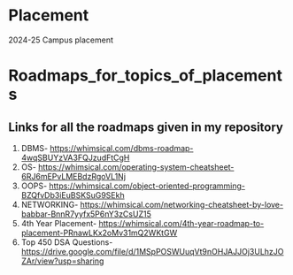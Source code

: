 # Placement
2024-25 Campus placement
# Roadmaps_for_topics_of_placements
## Links for all the roadmaps given in my repository
1. DBMS- https://whimsical.com/dbms-roadmap-4wqSBUYzVA3FQJzudFtCgH
2. OS- https://whimsical.com/operating-system-cheatsheet-6RJ6mEPvLMEBdzRgoVL1Nj
3. OOPS- https://whimsical.com/object-oriented-programming-BZQfvDb3iEuBSKSuG9SEkh
4. NETWORKING- https://whimsical.com/networking-cheatsheet-by-love-babbar-BnnR7yyfx5P6nY3zCsUZ15
5. 4th Year Placement- https://whimsical.com/4th-year-roadmap-to-placement-PRnawLKx2oMv31mQ2WKtGW
6. Top 450 DSA Questions- https://drive.google.com/file/d/1MSpPOSWUuqVt9nOHJAJJOj3ULhzJOZAr/view?usp=sharing
